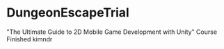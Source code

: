 # DungeonEscapeTrial
"The Ultimate Guide to 2D Mobile Game Development with Unity" Course Finished
kimndr
